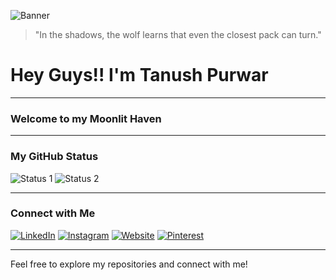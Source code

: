 
![Banner](../main/Assets/Banner.png)

> "In the shadows, the wolf learns that even the closest pack can turn."

# Hey Guys!! I'm Tanush Purwar

---

### Welcome to my Moonlit Haven

---

### My GitHub Status
![Status 1](https://via.placeholder.com/282x118) ![Status 2](https://via.placeholder.com/299x118)

---

### Connect with Me

[![LinkedIn](https://via.placeholder.com/15/0076B2/FFFFFF?text=+)](https://www.linkedin.com/in/yourprofile) 
[![Instagram](https://via.placeholder.com/15/FFDD55/FFFFFF?text=+)](https://www.instagram.com/yourprofile) 
[![Website](https://via.placeholder.com/15/FFFFFF/000000?text=+)](https://yourwebsite.com) 
[![Pinterest](https://via.placeholder.com/15/CB1F27/FFFFFF?text=+)](https://www.pinterest.com/yourprofile)

---

Feel free to explore my repositories and connect with me!
